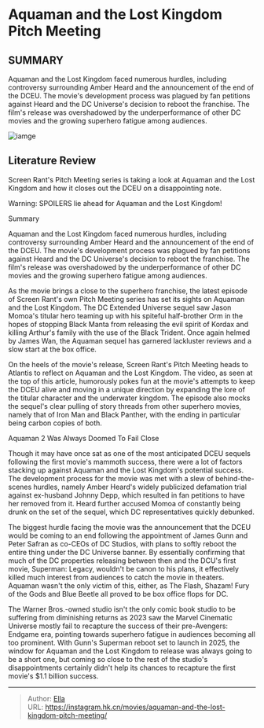 # Aquaman and the Lost Kingdom Pitch Meeting


## SUMMARY 



  Aquaman and the Lost Kingdom faced numerous hurdles, including controversy surrounding Amber Heard and the announcement of the end of the DCEU.   The movie&#39;s development process was plagued by fan petitions against Heard and the DC Universe&#39;s decision to reboot the franchise.   The film&#39;s release was overshadowed by the underperformance of other DC movies and the growing superhero fatigue among audiences.  

![iamge]()

## Literature Review
Screen Rant&#39;s Pitch Meeting series is taking a look at Aquaman and the Lost Kingdom and how it closes out the DCEU on a disappointing note.

Warning: SPOILERS lie ahead for Aquaman and the Lost Kingdom!



Summary

  Aquaman and the Lost Kingdom faced numerous hurdles, including controversy surrounding Amber Heard and the announcement of the end of the DCEU.   The movie&#39;s development process was plagued by fan petitions against Heard and the DC Universe&#39;s decision to reboot the franchise.   The film&#39;s release was overshadowed by the underperformance of other DC movies and the growing superhero fatigue among audiences.  







As the movie brings a close to the superhero franchise, the latest episode of Screen Rant&#39;s own Pitch Meeting series has set its sights on Aquaman and the Lost Kingdom. The DC Extended Universe sequel saw Jason Momoa&#39;s titular hero teaming up with his spiteful half-brother Orm in the hopes of stopping Black Manta from releasing the evil spirit of Kordax and killing Arthur&#39;s family with the use of the Black Trident. Once again helmed by James Wan, the Aquaman sequel has garnered lackluster reviews and a slow start at the box office.

On the heels of the movie&#39;s release, Screen Rant&#39;s Pitch Meeting heads to Atlantis to reflect on Aquaman and the Lost Kingdom. The video, as seen at the top of this article, humorously pokes fun at the movie&#39;s attempts to keep the DCEU alive and moving in a unique direction by expanding the lore of the titular character and the underwater kingdom. The episode also mocks the sequel&#39;s clear pulling of story threads from other superhero movies, namely that of Iron Man and Black Panther, with the ending in particular being carbon copies of both.





 Aquaman 2 Was Always Doomed To Fail 
   Close     

Though it may have once sat as one of the most anticipated DCEU sequels following the first movie&#39;s mammoth success, there were a lot of factors stacking up against Aquaman and the Lost Kingdom&#39;s potential success. The development process for the movie was met with a slew of behind-the-scenes hurdles, namely Amber Heard&#39;s widely publicized defamation trial against ex-husband Johnny Depp, which resulted in fan petitions to have her removed from it. Heard further accused Momoa of constantly being drunk on the set of the sequel, which DC representatives quickly debunked.

The biggest hurdle facing the movie was the announcement that the DCEU would be coming to an end following the appointment of James Gunn and Peter Safran as co-CEOs of DC Studios, with plans to softly reboot the entire thing under the DC Universe banner. By essentially confirming that much of the DC properties releasing between then and the DCU&#39;s first movie, Superman: Legacy, wouldn&#39;t be canon to his plans, it effectively killed much interest from audiences to catch the movie in theaters. Aquaman wasn&#39;t the only victim of this, either, as The Flash, Shazam! Fury of the Gods and Blue Beetle all proved to be box office flops for DC.




The Warner Bros.-owned studio isn&#39;t the only comic book studio to be suffering from diminishing returns as 2023 saw the Marvel Cinematic Universe mostly fail to recapture the success of their pre-Avengers: Endgame era, pointing towards superhero fatigue in audiences becoming all too prominent. With Gunn&#39;s Superman reboot set to launch in 2025, the window for Aquaman and the Lost Kingdom to release was always going to be a short one, but coming so close to the rest of the studio&#39;s disappointments certainly didn&#39;t help its chances to recapture the first movie&#39;s $1.1 billion success.



---

> Author: [Ella](https://instagram.hk.cn/)  
> URL: https://instagram.hk.cn/movies/aquaman-and-the-lost-kingdom-pitch-meeting/  

